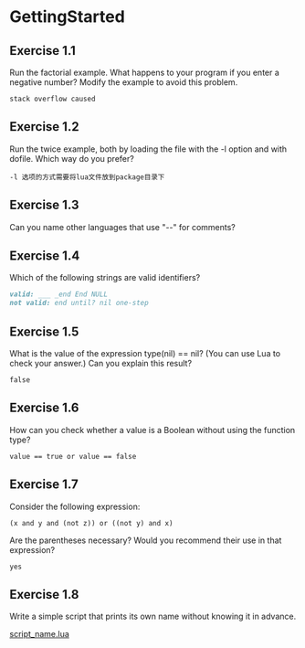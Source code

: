 
# GettingStarted #

## Exercise 1.1 ##

Run the factorial example. What happens to your program if you enter a negative number? Modify the example to avoid this problem.

``stack overflow caused``

## Exercise 1.2 ##

Run the twice example, both by loading the file with the -l option and with dofile. Which way do you prefer?

``-l 选项的方式需要将lua文件放到package目录下``

## Exercise 1.3 ##

Can you name other languages that use "--" for comments?

## Exercise 1.4 ##

Which of the following strings are valid identifiers?

```markdown
valid: ___ _end End NULL
not valid: end until? nil one-step
```

## Exercise 1.5 ##

What is the value of the expression type(nil) == nil? (You can use Lua to check your answer.) Can you explain this result?

``false``

## Exercise 1.6 ##

How can you check whether a value is a Boolean without using the function type?

``value == true or value == false``

## Exercise 1.7 ##

Consider the following expression:

``(x and y and (not z)) or ((not y) and x)``

Are the parentheses necessary? Would you recommend their use in that expression?

``yes``

## Exercise 1.8 ##

Write a simple script that prints its own name without knowing it in advance.

[script_name.lua](./Resources/script_name.lua)
